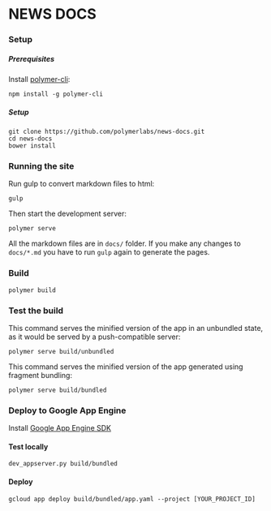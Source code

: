 # NEWS DOCS

### Setup

##### Prerequisites

Install [polymer-cli](https://github.com/Polymer/polymer-cli):

    npm install -g polymer-cli


##### Setup

    git clone https://github.com/polymerlabs/news-docs.git
    cd news-docs
    bower install

### Running the site

Run gulp to convert markdown files to html:

    gulp

Then start the development server:

    polymer serve

All the markdown files are in `docs/` folder.  If you make any changes to `docs/*.md` you have to run `gulp` again to generate the pages.

### Build

    polymer build

### Test the build

This command serves the minified version of the app in an unbundled state, as it would be served by a push-compatible server:

    polymer serve build/unbundled

This command serves the minified version of the app generated using fragment bundling:

    polymer serve build/bundled

### Deploy to Google App Engine

Install [Google App Engine SDK](https://cloud.google.com/appengine/downloads)

#### Test locally

    dev_appserver.py build/bundled

#### Deploy

    gcloud app deploy build/bundled/app.yaml --project [YOUR_PROJECT_ID]
